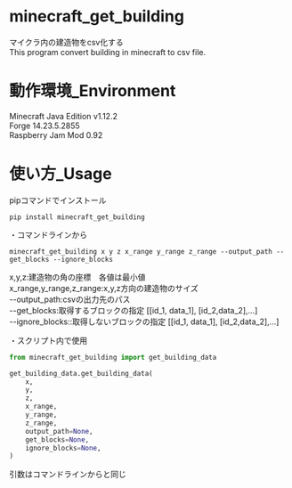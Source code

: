 # minecraft_get_building
マイクラ内の建造物をcsv化する\
This program convert building in minecraft to csv file.

# 動作環境_Environment
Minecraft Java Edition v1.12.2\
Forge 14.23.5.2855\
Raspberry Jam Mod 0.92

# 使い方_Usage
pipコマンドでインストール
```commandline
pip install minecraft_get_building
```

・コマンドラインから
```commandline
minecraft_get_building x y z x_range y_range z_range --output_path --get_blocks --ignore_blocks
```
x,y,z:建造物の角の座標　各値は最小値\
x_range,y_range,z_range:x,y,z方向の建造物のサイズ\
--output_path:csvの出力先のパス\
--get_blocks:取得するブロックの指定 [[id_1, data_1], [id_2,data_2],...]\
--ignore_blocks::取得しないブロックの指定 [[id_1, data_1], [id_2,data_2],...]

・スクリプト内で使用
```python
from minecraft_get_building import get_building_data

get_building_data.get_building_data(
    x,
    y,
    z,
    x_range,
    y_range,
    z_range,
    output_path=None,
    get_blocks=None,
    ignore_blocks=None,
)
```
引数はコマンドラインからと同じ
